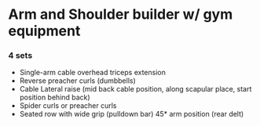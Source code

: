 # Arm and Shoulder builder w/ gym equipment

### 4 sets
- Single-arm cable overhead triceps extension
- Reverse preacher curls (dumbbells)
- Cable Lateral raise (mid back cable position, along scapular place, start position behind back)
- Spider curls or preacher curls 
- Seated row with wide grip (pulldown bar) 45* arm position (rear delt)